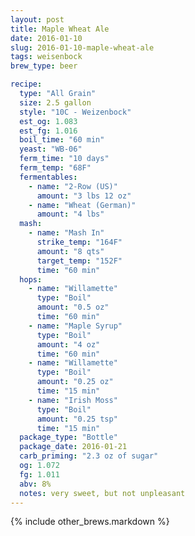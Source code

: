 ```yaml
---
layout: post
title: Maple Wheat Ale
date: 2016-01-10
slug: 2016-01-10-maple-wheat-ale
tags: weisenbock
brew_type: beer

recipe:
  type: "All Grain"
  size: 2.5 gallon
  style: "10C - Weizenbock"
  est_og: 1.083
  est_fg: 1.016
  boil_time: "60 min"
  yeast: "WB-06"
  ferm_time: "10 days"
  ferm_temp: "68F"
  fermentables:
    - name: "2-Row (US)"
      amount: "3 lbs 12 oz"
    - name: "Wheat (German)"
      amount: "4 lbs"
  mash:
    - name: "Mash In"
      strike_temp: "164F"
      amount: "8 qts"
      target_temp: "152F"
      time: "60 min"
  hops:
    - name: "Willamette"
      type: "Boil"
      amount: "0.5 oz"
      time: "60 min"
    - name: "Maple Syrup"
      type: "Boil"
      amount: "4 oz"
      time: "60 min"
    - name: "Willamette"
      type: "Boil"
      amount: "0.25 oz"
      time: "15 min"
    - name: "Irish Moss"
      type: "Boil"
      amount: "0.25 tsp"
      time: "15 min"
  package_type: "Bottle"
  package_date: 2016-01-21
  carb_priming: "2.3 oz of sugar"
  og: 1.072
  fg: 1.011
  abv: 8%
  notes: very sweet, but not unpleasant
---
```

<!-- -->

{% include other_brews.markdown %}


